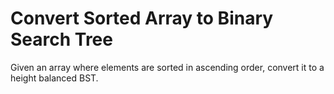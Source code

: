 # Convert Sorted Array to Binary Search Tree 
Given an array where elements are sorted in ascending order, convert it to a height balanced BST.
